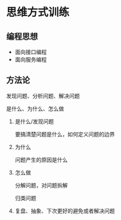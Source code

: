 # 思维方式训练

## 编程思想

* 面向接口编程
* 面向服务编程

## 方法论

发现问题、分析问题、解决问题

是什么、为什么、怎么做

1. 是什么/发现问题

    要搞清楚问题是什么，如何定义问题的边界

2. 为什么

    问题产生的原因是什么

3. 怎么做

    分解问题，对问题拆解

    归类问题

4. 复盘、抽象、下次更好的避免或者解决问题